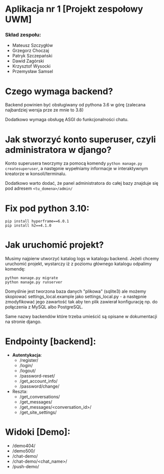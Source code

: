 # Aplikacja nr 1 [Projekt zespołowy UWM]
### Skład zespołu:
* Mateusz Szczygłów
* Grzegorz Choczaj
* Patryk Szczepański
* Dawid Zagórski
* Krzysztof Wysocki
* Przemysław Samsel

# Czego wymaga backend?
Backend powinien być obsługiwany od pythona 3.6 w górę (zalecana najbardziej wersja prze ze mnie to 3.8)

Dodatkowo wymaga obsługę ASGI do funkcjonalności chatu.

# Jak stworzyć konto superuser, czyli administratora w django?
Konto superusera tworzymy za pomocą komendy `python manage.py createsuperuser`, 
a następnie wypełniamy informacje w interaktywnym kreatorze w konsoli/terminalu.

Dodatkowo warto dodać, że panel administratora do całej bazy znajduje się pod adresem `<tu_domena>/admin/`

# Fix pod python 3.10:
```
pip install hyperframe==6.0.1
pip install h2==4.1.0
```

# Jak uruchomić projekt?
Musimy najpierw utworzyć katalog logs w katalogu backend.
Jeżeli chcemy uruchomić projekt, wystarczy iż z poziomu głównego katalogu odpalimy komendę:
```
python manage.py migrate
python manage.py runserver
```

Domyślnie jest tworzona baza danych "plikowa" (sqlite3) ale możemy skopiować settings_local.example jako settings_local.py -
a następnie zmodyfikować jego zawartość tak aby ten plik zawierał konfigurację np. do połączenia z MySQL albo PostgreSQL.

Same nazwy backendów które trzeba umieścić są opisane w dokumentacji na stronie django.

# Endpointy [backend]:
* **Autentykacja**:
  * /register/
  * /login/
  * /logout/
  * /password-reset/
  * /get_account_info/
  * /password/change/
* Reszta:
  * /get_conversations/
  * /get_messages/
  * /get_messages/<conversation_id>/
  * /get_site_settings/

# Widoki [Demo]:
* /demo404/
* /demo500/
* /chat-demo/
* /chat-demo/<chat_name>/
* /push-demo/
